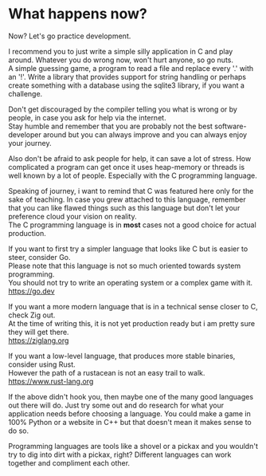 # What happens now?

Now? Let's go practice development.  
  
I recommend you to just write a simple silly application in C and play around.
Whatever you do wrong now, won't hurt anyone, so go nuts.  
A simple guessing game, a program to read a file and replace every '.' with an
'!'. Write a library that provides support for string handling or perhaps create
something with a database using the sqlite3 library, if you want a challenge.  
  
Don't get discouraged by the compiler telling you what is wrong or by people, in
case you ask for help via the internet.  
Stay humble and remember that you are probably not the best software-developer
around but you can always improve and you can always enjoy your journey.  
  
Also don't be afraid to ask people for help, it can save a lot of stress. How
complicated a program can get once it uses heap-memory or threads is well known
by a lot of people. Especially with the C programming language.  
  
Speaking of journey, i want to remind that C was featured here only for the sake
of teaching. In case you grew attached to this language, remember that you can
like flawed things such as this language but don't let your preference cloud
your vision on reality.  
The C programming language is in **most** cases not a good choice for actual
production.  
  
If you want to first try a simpler language that looks like C but is easier to
steer, consider Go.  
Please note that this language is not so much oriented towards system
programming.  
You should not try to write an operating system or a complex game with it.  
<https://go.dev>  
  
If you want a more modern language that is in a technical sense closer to C,
check Zig out.  
At the time of writing this, it is not yet production ready but i am pretty sure
they will get there.  
<https://ziglang.org>  
  
If you want a low-level language, that produces more stable binaries, consider
using Rust.  
However the path of a rustacean is not an easy trail to walk.  
<https://www.rust-lang.org>  
  
If the above didn't hook you, then maybe one of the many good languages out
there will do. Just try some out and do research for what your application needs
before choosing a language. You could make a game in 100% Python or a website in
C++ but that doesn't mean it makes sense to do so.  
  
Programming languages are tools like a shovel or a pickax and you wouldn't try
to dig into dirt with a pickax, right? Different languages can work together and
compliment each other.  
